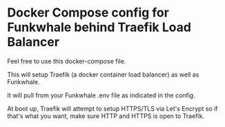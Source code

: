 # Docker Compose config for Funkwhale behind Traefik Load Balancer
Feel free to use this docker-compose file.

This will setup Traefik (a docker container load balancer) as well as Funkwhale.

It will pull from your Funkwhale .env file as indicated in the config.

At boot up, Traefik will attempt to setup HTTPS/TLS via Let's Encrypt so if that's what you want, make sure HTTP and HTTPS is open to Traefik.
